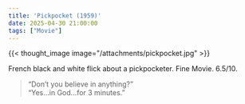 ```yaml
---
title: 'Pickpocket (1959)'
date: 2025-04-30 21:00:00
tags: ["Movie"]
---
```


{{< thought_image image="/attachments/pickpocket.jpg" >}}

French black and white flick about a pickpocketer. Fine Movie. 6.5/10.

> “Don’t you believe in anything?”  
> “Yes…in God…for 3 minutes.”
